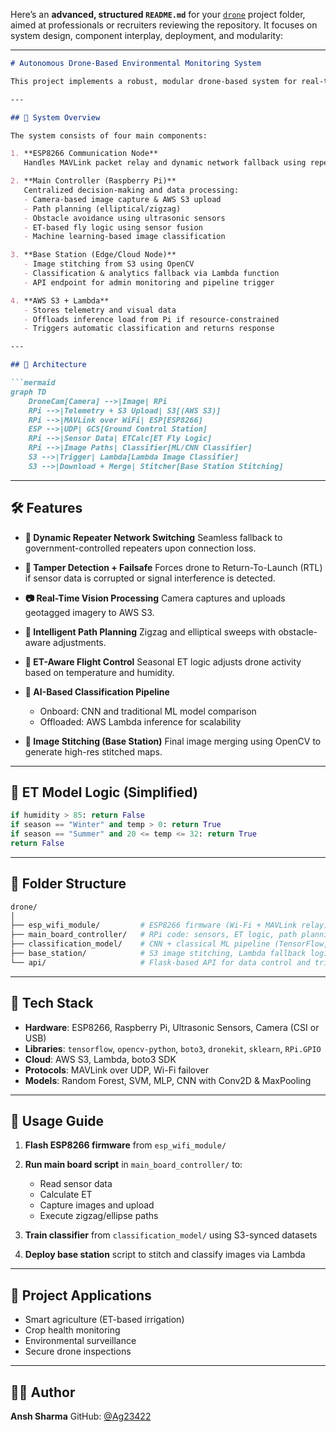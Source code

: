 Here’s an **advanced, structured `README.md`** for your [`drone`](https://github.com/Ag23422/Projects-/tree/main/drone) project folder, aimed at professionals or recruiters reviewing the repository. It focuses on system design, component interplay, deployment, and modularity:

---

````markdown
# Autonomous Drone-Based Environmental Monitoring System

This project implements a robust, modular drone-based system for real-time environmental monitoring, including Evapotranspiration (ET) calculation, obstacle-aware path planning, secure data transmission, image classification, and cloud-backed image processing. It integrates IoT, edge computing, drone control, and AI pipelines into a production-ready architecture.

---

## 🧭 System Overview

The system consists of four main components:

1. **ESP8266 Communication Node**  
   Handles MAVLink packet relay and dynamic network fallback using repeaters and failover detection.

2. **Main Controller (Raspberry Pi)**  
   Centralized decision-making and data processing:
   - Camera-based image capture & AWS S3 upload
   - Path planning (elliptical/zigzag)
   - Obstacle avoidance using ultrasonic sensors
   - ET-based fly logic using sensor fusion
   - Machine learning-based image classification

3. **Base Station (Edge/Cloud Node)**  
   - Image stitching from S3 using OpenCV
   - Classification & analytics fallback via Lambda function
   - API endpoint for admin monitoring and pipeline trigger

4. **AWS S3 + Lambda**  
   - Stores telemetry and visual data
   - Offloads inference load from Pi if resource-constrained
   - Triggers automatic classification and returns response

---

## 🔁 Architecture

```mermaid
graph TD
    DroneCam[Camera] -->|Image| RPi
    RPi -->|Telemetry + S3 Upload| S3[(AWS S3)]
    RPi -->|MAVLink over WiFi| ESP[ESP8266]
    ESP -->|UDP| GCS[Ground Control Station]
    RPi -->|Sensor Data| ETCalc[ET Fly Logic]
    RPi -->|Image Paths| Classifier[ML/CNN Classifier]
    S3 -->|Trigger| Lambda[Lambda Image Classifier]
    S3 -->|Download + Merge| Stitcher[Base Station Stitching]
````

---

## 🛠️ Features

* **📡 Dynamic Repeater Network Switching**
  Seamless fallback to government-controlled repeaters upon connection loss.

* **🔐 Tamper Detection + Failsafe**
  Forces drone to Return-To-Launch (RTL) if sensor data is corrupted or signal interference is detected.

* **📷 Real-Time Vision Processing**
  Camera captures and uploads geotagged imagery to AWS S3.

* **🧠 Intelligent Path Planning**
  Zigzag and elliptical sweeps with obstacle-aware adjustments.

* **🧪 ET-Aware Flight Control**
  Seasonal ET logic adjusts drone activity based on temperature and humidity.

* **🧬 AI-Based Classification Pipeline**

  * Onboard: CNN and traditional ML model comparison
  * Offloaded: AWS Lambda inference for scalability

* **🧵 Image Stitching (Base Station)**
  Final image merging using OpenCV to generate high-res stitched maps.

---

## 🧪 ET Model Logic (Simplified)

```python
if humidity > 85: return False
if season == "Winter" and temp > 0: return True
if season == "Summer" and 20 <= temp <= 32: return True
return False
```

---

## 📂 Folder Structure

```bash
drone/
│
├── esp_wifi_module/         # ESP8266 firmware (Wi-Fi + MAVLink relay)
├── main_board_controller/   # RPi code: sensors, ET logic, path planning
├── classification_model/    # CNN + classical ML pipeline (TensorFlow, sklearn)
├── base_station/            # S3 image stitching, Lambda fallback logic
└── api/                     # Flask-based API for data control and triggers
```

---

## 🧰 Tech Stack

* **Hardware**: ESP8266, Raspberry Pi, Ultrasonic Sensors, Camera (CSI or USB)
* **Libraries**: `tensorflow`, `opencv-python`, `boto3`, `dronekit`, `sklearn`, `RPi.GPIO`
* **Cloud**: AWS S3, Lambda, boto3 SDK
* **Protocols**: MAVLink over UDP, Wi-Fi failover
* **Models**: Random Forest, SVM, MLP, CNN with Conv2D & MaxPooling

---

## 🚀 Usage Guide

1. **Flash ESP8266 firmware** from `esp_wifi_module/`
2. **Run main board script** in `main_board_controller/` to:

   * Read sensor data
   * Calculate ET
   * Capture images and upload
   * Execute zigzag/ellipse paths
3. **Train classifier** from `classification_model/` using S3-synced datasets
4. **Deploy base station** script to stitch and classify images via Lambda

---

## 🧠 Project Applications

* Smart agriculture (ET-based irrigation)
* Crop health monitoring
* Environmental surveillance
* Secure drone inspections

---

## 👨‍💻 Author

**Ansh Sharma**
GitHub: [@Ag23422](https://github.com/Ag23422)

